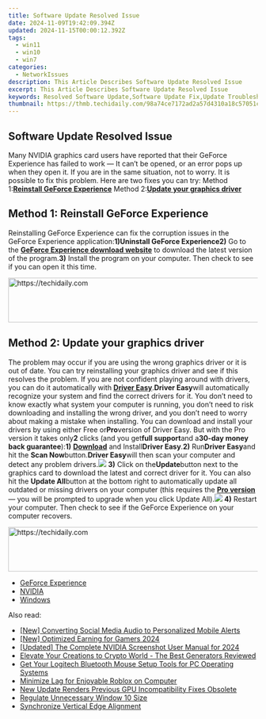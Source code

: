 ```yaml
---
title: Software Update Resolved Issue
date: 2024-11-09T19:42:09.394Z
updated: 2024-11-15T00:00:12.392Z
tags:
  - win11
  - win10
  - win7
categories:
  - NetworkIssues
description: This Article Describes Software Update Resolved Issue
excerpt: This Article Describes Software Update Resolved Issue
keywords: Resolved Software Update,Software Update Fix,Update Troubleshooting,Software Upgrade Compatibility,Resolved Software Error,Software Update Rollback Guide,Update Issue Resolution Tips
thumbnail: https://thmb.techidaily.com/98a74ce7172ad2a57d4310a18c57051ce671b66b03e5b45c8d9ea3eb4205cb9f.jpg
---
```


## Software Update Resolved Issue

Many NVIDIA graphics card users have reported that their GeForce Experience has failed to work — It can’t be opened, or an error pops up when they open it. If you are in the same situation, not to worry. It is possible to fix this problem. Here are two fixes you can try: Method 1:[**Reinstall GeForce Experience**](#a) Method 2:[**Update your graphics driver**](#b)

## Method 1: Reinstall GeForce Experience

Reinstalling GeForce Experience can fix the corruption issues in the GeForce Experience application:**1)**Uninstall GeForce Experience**2)** Go to the [**GeForce Experience download website**](https://www.geforce.com/geforce-experience/download) to download the latest version of the program.**3)** Install the program on your computer. Then check to see if you can open it this time.

<!-- affiliate ads begin -->
<a href="https://appsumo.8odi.net/c/5597632/2105882/7443" target="_top" id="2105882">
  <img src="//a.impactradius-go.com/display-ad/7443-2105882" border="0" alt="https://techidaily.com" width="728" height="90"/>
</a>
<img height="0" width="0" src="https://appsumo.8odi.net/i/5597632/2105882/7443" style="position:absolute;visibility:hidden;" border="0" />
<!-- affiliate ads end -->

## Method 2: Update your graphics driver

The problem may occur if you are using the wrong graphics driver or it is out of date. You can try reinstalling your graphics driver and see if this resolves the problem. If you are not confident playing around with drivers, you can do it automatically with [**Driver Easy**](https://tools.techidaily.com/drivereasy/download/).**Driver Easy**will automatically recognize your system and find the correct drivers for it. You don’t need to know exactly what system your computer is running, you don’t need to risk downloading and installing the wrong driver, and you don’t need to worry about making a mistake when installing. You can download and install your drivers by using either Free or**Pro**version of Driver Easy. But with the Pro version it takes only**2** clicks (and you get**full support**and a**30-day money back guarantee**):**1)** [**Download**](https://tools.techidaily.com/drivereasy/download/) and Install**Driver Easy**.**2)** Run**Driver Easy**and hit the **Scan Now**button.**Driver Easy**will then scan your computer and detect any problem drivers.![](https://images.drivereasy.com/wp-content/uploads/2017/08/img_59a3cbf61b437.jpg) **3)** Click on the**Update**button next to the graphics card to download the latest and correct driver for it. You can also hit the **Update All**button at the bottom right to automatically update all outdated or missing drivers on your computer (this requires the **[Pro version](https://tools.techidaily.com/drivereasy/download/)**  — you will be prompted to upgrade when you click Update All).![](https://images.drivereasy.com/wp-content/uploads/2017/09/img_59c9f696c0595.jpg) **4)** Restart your computer. Then check to see if the GeForce Experience on your computer recovers.

<!-- affiliate ads begin -->
<a href="https://aligracehair.sjv.io/c/5597632/1938682/19272" target="_top" id="1938682">
  <img src="//a.impactradius-go.com/display-ad/19272-1938682" border="0" alt="https://techidaily.com" width="728" height="90"/>
</a>
<img height="0" width="0" src="https://aligracehair.sjv.io/i/5597632/1938682/19272" style="position:absolute;visibility:hidden;" border="0" />
<!-- affiliate ads end -->

* [GeForce Experience](https://tools.techidaily.com/drivereasy/download/)
* [NVIDIA](https://tools.techidaily.com/drivereasy/download/)
* [Windows](https://tools.techidaily.com/drivereasy/download/)

<ins class="adsbygoogle"
     style="display:block"
     data-ad-format="autorelaxed"
     data-ad-client="ca-pub-7571918770474297"
     data-ad-slot="1223367746"></ins>

<ins class="adsbygoogle"
     style="display:block"
     data-ad-client="ca-pub-7571918770474297"
     data-ad-slot="8358498916"
     data-ad-format="auto"
     data-full-width-responsive="true"></ins>

<span class="atpl-alsoreadstyle">Also read:</span>
<div><ul>
<li><a href="https://fox-info.techidaily.com/new-converting-social-media-audio-to-personalized-mobile-alerts/"><u>[New] Converting Social Media Audio to Personalized Mobile Alerts</u></a></li>
<li><a href="https://facebook-record-videos.techidaily.com/new-optimized-earning-for-gamers-2024/"><u>[New] Optimized Earning for Gamers 2024</u></a></li>
<li><a href="https://screen-recording.techidaily.com/updated-the-complete-nvidia-screenshot-user-manual-for-2024/"><u>[Updated] The Complete NVIDIA Screenshot User Manual for 2024</u></a></li>
<li><a href="https://fox-http.techidaily.com/elevate-your-creations-to-crypto-world-the-best-generators-reviewed/"><u>Elevate Your Creations to Crypto World - The Best Generators Reviewed</u></a></li>
<li><a href="https://hardware-updates.techidaily.com/get-your-logitech-bluetooth-mouse-setup-tools-for-pc-operating-systems/"><u>Get Your Logitech Bluetooth Mouse Setup Tools for PC Operating Systems</u></a></li>
<li><a href="https://network-issues.techidaily.com/minimize-lag-for-enjoyable-roblox-on-computer/"><u>Minimize Lag for Enjoyable Roblox on Computer</u></a></li>
<li><a href="https://network-issues.techidaily.com/new-update-renders-previous-gpu-incompatibility-fixes-obsolete/"><u>New Update Renders Previous GPU Incompatibility Fixes Obsolete</u></a></li>
<li><a href="https://network-issues.techidaily.com/regulate-unnecessary-window-10-size/"><u>Regulate Unnecessary Window 10 Size</u></a></li>
<li><a href="https://network-issues.techidaily.com/synchronize-vertical-edge-alignment/"><u>Synchronize Vertical Edge Alignment</u></a></li>
</ul></div>

